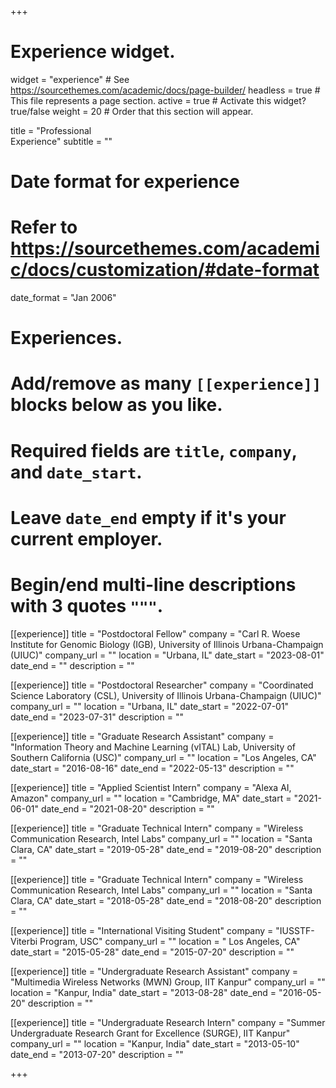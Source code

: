 +++
# Experience widget.
widget = "experience"  # See https://sourcethemes.com/academic/docs/page-builder/
headless = true  # This file represents a page section.
active = true  # Activate this widget? true/false
weight = 20  # Order that this section will appear.

title = "Professional<br>Experience"
subtitle = ""

# Date format for experience
#   Refer to https://sourcethemes.com/academic/docs/customization/#date-format
date_format = "Jan 2006"

# Experiences.
#   Add/remove as many `[[experience]]` blocks below as you like.
#   Required fields are `title`, `company`, and `date_start`.
#   Leave `date_end` empty if it's your current employer.
#   Begin/end multi-line descriptions with 3 quotes `"""`.

[[experience]]
  title = "Postdoctoral Fellow"
  company = "Carl R. Woese Institute for Genomic Biology (IGB), University of Illinois Urbana-Champaign (UIUC)"
  company_url = ""
  location = "Urbana, IL"
  date_start = "2023-08-01"
  date_end = "" 
  description = ""

[[experience]]
  title = "Postdoctoral Researcher"
  company = "Coordinated Science Laboratory (CSL), University of Illinois Urbana-Champaign (UIUC)"
  company_url = ""
  location = "Urbana, IL"
  date_start = "2022-07-01"
  date_end = "2023-07-31"
  description = ""

[[experience]]
  title = "Graduate Research Assistant"
  company = "Information Theory and Machine Learning (vITAL) Lab, University of Southern California (USC)"
  company_url = ""
  location = "Los Angeles, CA"
  date_start = "2016-08-16"
  date_end = "2022-05-13"
  description = ""

  [[experience]]
  title = "Applied Scientist Intern"
  company = "Alexa AI, Amazon"
  company_url = ""
  location = "Cambridge, MA"
  date_start = "2021-06-01"
  date_end = "2021-08-20"
  description = ""

  [[experience]]
  title = "Graduate Technical Intern"
  company = "Wireless Communication Research, Intel Labs"
  company_url = ""
  location = "Santa Clara, CA"
  date_start = "2019-05-28"
  date_end = "2019-08-20"
  description = ""

  [[experience]]
  title = "Graduate Technical Intern"
  company = "Wireless Communication Research, Intel Labs"
  company_url = ""
  location = "Santa Clara, CA"
  date_start = "2018-05-28"
  date_end = "2018-08-20"
  description = ""

  [[experience]]
  title = "International Visiting Student"
  company = "IUSSTF-Viterbi Program, USC"
  company_url = ""
  location = " Los Angeles, CA"
  date_start = "2015-05-28"
  date_end = "2015-07-20"
  description = ""

  [[experience]]
  title = "Undergraduate Research Assistant"
  company = "Multimedia Wireless Networks (MWN) Group, IIT Kanpur"
  company_url = ""
  location = "Kanpur, India"
  date_start = "2013-08-28"
  date_end = "2016-05-20"
  description = ""

  [[experience]]
  title = "Undergraduate Research Intern"
  company = "Summer Undergraduate Research Grant for Excellence (SURGE), IIT Kanpur"
  company_url = ""
  location = "Kanpur, India"
  date_start = "2013-05-10"
  date_end = "2013-07-20"
  description = ""

+++
